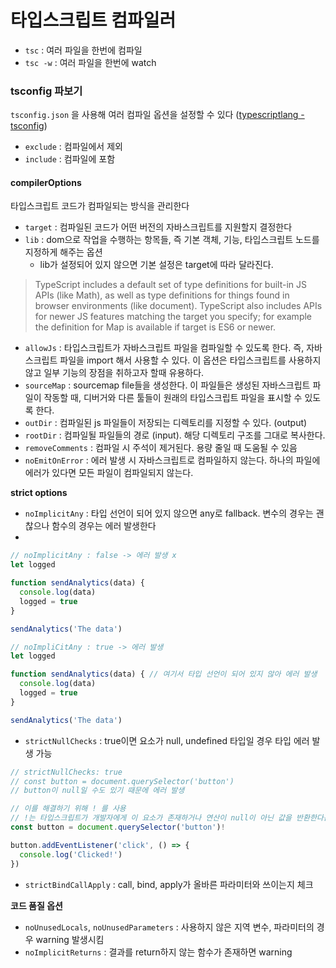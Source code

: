 # 타입스크립트 컴파일러 
- `tsc` : 여러 파일을 한번에 컴파일
- `tsc -w` : 여러 파일을 한번에 watch

### tsconfig 파보기
`tsconfig.json` 을 사용해 여러 컴파일 옵션을 설정할 수 있다 ([typescriptlang - tsconfig](https://www.typescriptlang.org/tsconfig))

- `exclude` : 컴파일에서 제외
- `include` : 컴파일에 포함

#### compilerOptions
타입스크립트 코드가 컴파일되는 방식을 관리한다

- `target` : 컴파일된 코드가 어떤 버전의 자바스크립트를 지원할지 결정한다
- `lib` : dom으로 작업을 수행하는 항목들, 즉 기본 객체, 기능, 타입스크립트 노드를 지정하게 해주는 옵션
  - lib가 설정되어 있지 않으면 기본 설정은 target에 따라 달라진다.

> TypeScript includes a default set of type definitions for built-in JS APIs (like Math), as well as type definitions for things found in browser environments (like document). TypeScript also includes APIs for newer JS features matching the target you specify; for example the definition for Map is available if target is ES6 or newer.

- `allowJs` : 타입스크립트가 자바스크립트 파일을 컴파일할 수 있도록 한다. 즉, 자바스크립트 파일을 import 해서 사용할 수 있다. 이 옵션은 타입스크립트를 사용하지 않고 일부 기능의 장점을 취하고자 할때 유용하다.
- `sourceMap` : sourcemap file들을 생성한다. 이 파일들은 생성된 자바스크립트 파일이 작동할 때, 디버거와 다른 툴들이 원래의 타입스크립트 파일을 표시할 수 있도록 한다. 
- `outDir` : 컴파일된 js 파일들이 저장되는 디렉토리를 지정할 수 있다. (output)
- `rootDir` : 컴파일될 파일들의 경로 (input). 해당 디렉토리 구조를 그대로 복사한다.
- `removeComments` : 컴파일 시 주석이 제거된다. 용량 줄일 때 도움될 수 있음
- `noEmitOnError` : 에러 발생 시 자바스크립트로 컴파일하지 않는다. 하나의 파일에 에러가 있다면 모든 파일이 컴파일되지 않는다.

**strict options**
- `noImplicitAny` : 타입 선언이 되어 있지 않으면 any로 fallback. 변수의 경우는 괜찮으나 함수의 경우는 에러 발생한다
- 
```typescript
// noImplicitAny : false -> 에러 발생 x
let logged

function sendAnalytics(data) {
  console.log(data)
  logged = true
}

sendAnalytics('The data')
```

```typescript
// noImpliCitAny : true -> 에러 발생
let logged

function sendAnalytics(data) { // 여기서 타입 선언이 되어 있지 않아 에러 발생
  console.log(data)
  logged = true
}

sendAnalytics('The data')
```

- `strictNullChecks` : true이면 요소가 null, undefined 타입일 경우 타입 에러 발생 가능
```typescript
// strictNullChecks: true
// const button = document.querySelector('button')
// button이 null일 수도 있기 때문에 에러 발생

// 이를 해결하기 위해 ! 를 사용
// !는 타입스크립트가 개발자에게 이 요소가 존재하거나 연산이 null이 아닌 값을 반환한다는 걸 알 수 있게 해준다
const button = document.querySelector('button')!

button.addEventListener('click', () => {
  console.log('Clicked!')
})
```

- `strictBindCallApply` : call, bind, apply가 올바른 파라미터와 쓰이는지 체크

**코드 품질 옵션**
- `noUnusedLocals`, `noUnusedParameters` : 사용하지 않은 지역 변수, 파라미터의 경우 warning 발생시킴
- `noImplicitReturns` : 결과를 return하지 않는 함수가 존재하면 warning